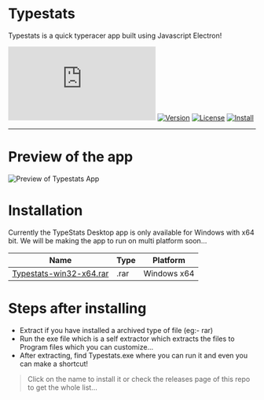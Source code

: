 # Typestats

Typestats is a quick typeracer app built using Javascript Electron! 

[![Average Size](https://img.shields.io/github/repo-size/spotify-api/spotify-api.js?label=Average%20Size&style=for-the-badge)](https://github.com/scientific-dev/Typestats/)
[![Version](https://img.shields.io/badge/Version-v2.0.0-orange?style=for-the-badge)](https://github.com/scientific-dev/Typestats/releases/tag/2.0.0)
[![License](https://img.shields.io/badge/License-MIT-green?style=for-the-badge)](https://github.com/scientific-dev/Typestats/)
[![Install](https://img.shields.io/badge/Install-Guide-yellow?style=for-the-badge)](https://github.com/scientific-dev/Typestats/blob/main/Installation.md/)

---

# Preview of the app

![Preview of Typestats App](https://i.imgur.com/WzTaRaP.png)

# Installation

Currently the TypeStats Desktop app is only available for Windows with x64 bit. We will be making the app to run on multi platform soon...

| Name | Type | Platform |
|--------|-------|-----------|
| [Typestats-win32-x64.rar](https://github.com/scientific-dev/Typestats/releases/download/2.0.0/Typestats-win32-x64.rar)  | .rar  | Windows x64  |

# Steps after installing

- Extract if you have installed a archived type of file (eg:- rar)
- Run the exe file which is a self extractor which extracts the files to Program files which you can customize...
- After extracting, find Typestats.exe where you can run it and even you can make a shortcut!

> Click on the name to install it or check the releases page of this repo to get the whole list...

